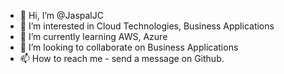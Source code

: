 - 👋 Hi, I’m @JaspalJC
- 👀 I’m interested in Cloud Technologies, Business Applications
- 🌱 I’m currently learning AWS, Azure
- 💞️ I’m looking to collaborate on Business Applications
- 📫 How to reach me - send a message on Github.

<!---
JaspalJC/JaspalJC is a ✨ special ✨ repository because its `README.md` (this file) appears on your GitHub profile.
You can click the Preview link to take a look at your changes.
--->

